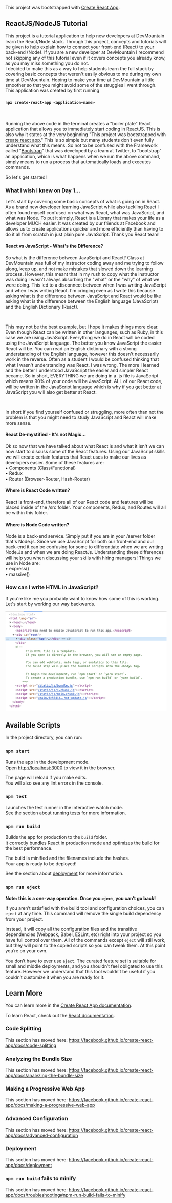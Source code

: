 This project was bootstrapped with [Create React App](https://github.com/facebook/create-react-app).
## ReactJS/NodeJS Tutorial
This project is a tutorial application to help new developers at DevMountain learn the React/Node stack. Through this project, concepts and tutorials will be given to help explain how to connect your front-end (React) to your back-end (Node). If you are a new developer at DevMountain I recommend not skipping any of this tutorial even if it covers concepts you already know, as you may miss something you do not.
<br/>
I decided to make this as a way to help students learn the full stack by covering basic concepts that weren't easily obvious to me during my own time at DevMountain. Hoping to make your time at DevMountain a little smoother so that you might avoid some of the struggles I went through.
<br/>
This application was created by first running
<br/> 

#### `npx create-react-app <application-name>`

<br/>

Running the above code in the terminal creates a "boiler plate" React application that allows you to immediately start coding in ReactJS. This is also why it states at the very beginning "This project was bootstrapped with [create react app](https://github.com/facebook/create-react-app)." This is so simple but many students don't even fully understand what this means. So not to be confused with the Framework called "[Bootstrap](https://getbootstrap.com/)" that was developed by a team at Twitter, to "bootstrap" an application, which is what happens when we run the above command, simply means to run a process that automatically loads and executes commands.

So let's get started!

### What I wish I knew on Day 1...
Let's start by covering some basic concepts of what is going on in React. As a brand new developer learning JavaScript while also tackling React I often found myself confused on what was React, what was JavaScript, and what was Node. To put it simply, React is a Library that makes your life as a developer MUCH easier. It was created by our friends at Facebook and allows us to create applications quicker and more efficiently than having to do it all from scratch in just plain pure JavaScript. Thank you React team!
<br/>

#### React vs JavaScript - What's the Difference?

So what is the difference between JavaScript and React? Class at DevMountain was full of my instructor coding away and me trying to follow along, keep up, and not make mistakes that slowed down the learning process. However, this meant that in my rush to copy what the instructor was doing I wasn't always absorbing the "what" or the "why" of what we were doing. This led to a disconnect between when I was writing JavaScript and when I was writing React. I'm cringing even as I write this because asking what is the difference between JavaScript and React would be like asking what is the difference between the English language (JavaScript) and the English Dictionary (React). 

<br/>

This may not be the best example, but I hope it makes things more clear. Even though React can be written in other languages, such as Ruby, in this case we are using JavaScript. Everything we do in React will be coded using the JavaScript language. The better you know JavaScript the easier React will be. You can read an English dictionary with a strong understanding of the English language, however this doesn't necessarily work in the reverse. Often as a student I would be confused thinking that what I wasn't understanding was React. I was wrong. The more I learned and the better I understood JavaScript the easier and simpler React became. So in short, EVERYTHING we are doing in a .js file is JavaScript which means 90% of your code will be JavaScript. ALL of our React code, will be written in the JavaScript language which is why if you get better at JavaScript you will also get better at React.

<br/>

In short if you find yourself confused or struggling, more often than not the problem is that you might need to study JavaScript and React will make more sense.

#### React De-mystified - It's not Magic... 
Ok so now that we have talked about what React is and what it isn't we can now start to discuss some of the React features. Using our JavaScript skills we will create certain features that React uses to make our lives as developers easier. Some of these features are:
<br/>
• Components (Class/Functional)
<br/>
• Redux
<br/>
• Router (Browser-Router, Hash-Router)
<br/>

#### Where is React Code written?
React is front-end, therefore all of our React code and features will be placed inside of the /src folder. Your components, Redux, and Routes will all be within this folder. 
#### Where is Node Code written?
Node is a back-end service. Simply put if you are in your /server folder that's Node.js. Since we use JavaScript for both our front-end and our back-end it can be confusing for some to differentiate when we are writing Node.Js and when we are doing ReactJs. Understanding these differences will help you when discussing your skills with hiring managers! Things we use in Node are:
<br/>
• express()
<br/>
• massive()
<br/>

### How can I write HTML in JavaScript?
If you're like me you probably want to know how some of this is working. Let's start by working our way backwards. 

![create react app inspect](/src/images/inspect-App-child.png)



## Available Scripts

In the project directory, you can run:

### `npm start`

Runs the app in the development mode.<br />
Open [http://localhost:3000](http://localhost:3000) to view it in the browser.

The page will reload if you make edits.<br />
You will also see any lint errors in the console.

### `npm test`

Launches the test runner in the interactive watch mode.<br />
See the section about [running tests](https://facebook.github.io/create-react-app/docs/running-tests) for more information.

### `npm run build`

Builds the app for production to the `build` folder.<br />
It correctly bundles React in production mode and optimizes the build for the best performance.

The build is minified and the filenames include the hashes.<br />
Your app is ready to be deployed!

See the section about [deployment](https://facebook.github.io/create-react-app/docs/deployment) for more information.

### `npm run eject`

**Note: this is a one-way operation. Once you `eject`, you can’t go back!**

If you aren’t satisfied with the build tool and configuration choices, you can `eject` at any time. This command will remove the single build dependency from your project.

Instead, it will copy all the configuration files and the transitive dependencies (Webpack, Babel, ESLint, etc) right into your project so you have full control over them. All of the commands except `eject` will still work, but they will point to the copied scripts so you can tweak them. At this point you’re on your own.

You don’t have to ever use `eject`. The curated feature set is suitable for small and middle deployments, and you shouldn’t feel obligated to use this feature. However we understand that this tool wouldn’t be useful if you couldn’t customize it when you are ready for it.

## Learn More

You can learn more in the [Create React App documentation](https://facebook.github.io/create-react-app/docs/getting-started).

To learn React, check out the [React documentation](https://reactjs.org/).

### Code Splitting

This section has moved here: https://facebook.github.io/create-react-app/docs/code-splitting

### Analyzing the Bundle Size

This section has moved here: https://facebook.github.io/create-react-app/docs/analyzing-the-bundle-size

### Making a Progressive Web App

This section has moved here: https://facebook.github.io/create-react-app/docs/making-a-progressive-web-app

### Advanced Configuration

This section has moved here: https://facebook.github.io/create-react-app/docs/advanced-configuration

### Deployment

This section has moved here: https://facebook.github.io/create-react-app/docs/deployment

### `npm run build` fails to minify

This section has moved here: https://facebook.github.io/create-react-app/docs/troubleshooting#npm-run-build-fails-to-minify
